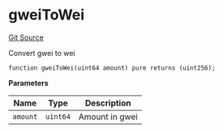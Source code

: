 # gweiToWei

[Git Source](https://github.com/lidofinance/community-staking-module/blob/5d5ee8e87614e268bb3181747a86b3f5fe7a75e2/src/CSVerifier.sol)

Convert gwei to wei

```solidity
function gweiToWei(uint64 amount) pure returns (uint256);
```

**Parameters**

| Name     | Type     | Description    |
| -------- | -------- | -------------- |
| `amount` | `uint64` | Amount in gwei |
